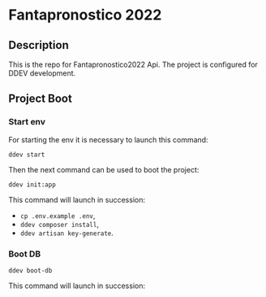# Fantapronostico 2022

## Description

This is the repo for Fantapronostico2022 Api. The project is configured for DDEV development.

## Project Boot

### Start env

For starting the env it is necessary to launch this command:

```shell
ddev start
```

Then the next command can be used to boot the project:

```shell
ddev init:app
```

This command will launch in succession:

* `cp .env.example .env`,
* `ddev composer install`,
* `ddev artisan key-generate`.

### Boot DB

```shell
ddev boot-db
```

This command will launch in succession:
